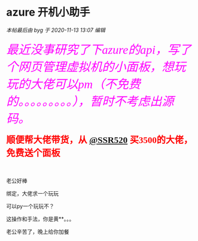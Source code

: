 # azure 开机小助手


<i class="pstatus"> 本帖最后由 byg 于 2020-11-13 13:07 编辑 </i><br />
<br />
<font face="Verdana"><font size="6"><font color="Magenta"><i>最近没事研究了下azure的api，写了个网页管理虚拟机的小面板，想玩玩的大佬可以pm（不免费的。。。。。。。。。），暂时不考虑出源码。</i></font></font></font><br />
<br />
<strong><font face="Impact"><font color="Red"><font size="5">顺便帮大佬带货，从 <a href="https://www.hostloc.com/home.php?mod=space&amp;uid=28137" target="_blank">@SSR520</a> 买3500的大佬，免费送个面板</font></font></font></strong><br />
<br />
<br />
<img id="aimg_ACv58" onclick="zoom(this, this.src, 0, 0, 0)" class="zoom" src="https://i.loli.net/2020/11/13/9eNZF47yMw53ctA.png" onmouseover="img_onmouseoverfunc(this)" onload="thumbImg(this)" border="0" alt="" /><br />
<img id="aimg_wzoo3" onclick="zoom(this, this.src, 0, 0, 0)" class="zoom" src="https://i.loli.net/2020/11/13/kLtbEKVFC2fXBMc.png" onmouseover="img_onmouseoverfunc(this)" onload="thumbImg(this)" border="0" alt="" /><br />
<img id="aimg_k0nuD" onclick="zoom(this, this.src, 0, 0, 0)" class="zoom" src="https://i.loli.net/2020/11/13/pbktrvZI7i6STq4.png" onmouseover="img_onmouseoverfunc(this)" onload="thumbImg(this)" border="0" alt="" /><br />
<img id="aimg_L6cz9" onclick="zoom(this, this.src, 0, 0, 0)" class="zoom" src="https://i.loli.net/2020/11/13/SyIHLmtprd8BAiY.png" onmouseover="img_onmouseoverfunc(this)" onload="thumbImg(this)" border="0" alt="" /><br />
<img id="aimg_qtg2w" onclick="zoom(this, this.src, 0, 0, 0)" class="zoom" src="https://i.loli.net/2020/11/13/B6NigokUHw1rWqe.png" onmouseover="img_onmouseoverfunc(this)" onload="thumbImg(this)" border="0" alt="" /><br />
<img id="aimg_TMZs2" onclick="zoom(this, this.src, 0, 0, 0)" class="zoom" src="https://i.loli.net/2020/11/13/8wsNIUklh6cXT2J.png" onmouseover="img_onmouseoverfunc(this)" onload="thumbImg(this)" border="0" alt="" /><br />
<img id="aimg_BwmU7" onclick="zoom(this, this.src, 0, 0, 0)" class="zoom" src="https://i.loli.net/2020/11/13/lCwSP4NzHcZFpbQ.png" onmouseover="img_onmouseoverfunc(this)" onload="thumbImg(this)" border="0" alt="" /><br />
<img id="aimg_jZF56" onclick="zoom(this, this.src, 0, 0, 0)" class="zoom" src="https://i.loli.net/2020/11/13/oOCTnqrVvWQKYdk.png" onmouseover="img_onmouseoverfunc(this)" onload="thumbImg(this)" border="0" alt="" />

老公好棒

绑定，大佬求一个玩玩<img id="aimg_ellma" onclick="zoom(this, this.src, 0, 0, 0)" class="zoom" src="https://cdn.jsdelivr.net/gh/hishis/forum-master/public/images/patch.gif" onmouseover="img_onmouseoverfunc(this)" onload="thumbImg(this)" border="0" alt="" />

可以py一个玩玩不？

这操作和手法，你是黄**。。。<img src="static/image/smiley/default/lol.gif" smilieid="12" border="0" alt="" />

老公辛苦了，晚上给你加餐
